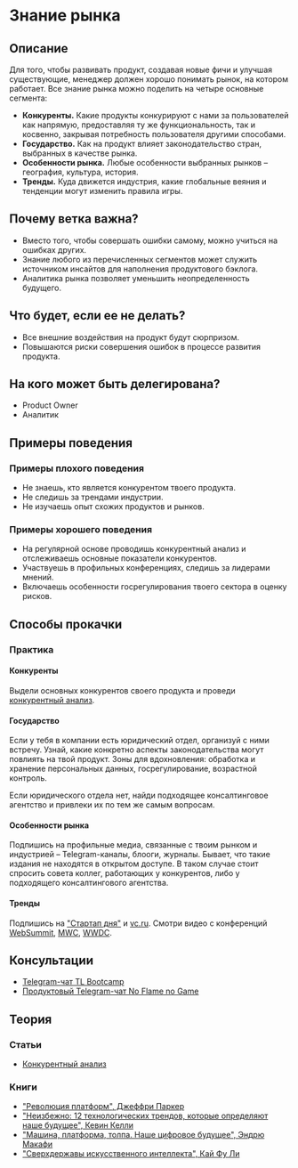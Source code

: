# Знание рынка
## Описание
Для того, чтобы развивать продукт, создавая новые фичи и улучшая существующие, менеджер должен хорошо понимать рынок, на котором работает. Все знание рынка можно поделить на четыре основные сегмента:
- **Конкуренты.** Какие продукты конкурируют с нами за пользователей как напрямую, предоставляя ту же функциональность, так и косвенно, закрывая потребность пользователя другими способами.
- **Государство.** Как на продукт влияет законодательство стран, выбранных в качестве рынка.
- **Особенности рынка.** Любые особенности выбранных рынков – география, культура, история.
- **Тренды.** Куда движется индустрия, какие глобальные веяния и тенденции могут изменить правила игры.

## Почему ветка важна?
- Вместо того, чтобы совершать ошибки самому, можно учиться на ошибках других.
- Знание любого из перечисленных сегментов может служить источником инсайтов для наполнения продуктового бэклога.
- Аналитика рынка позволяет уменьшить неопределенность будущего.

## Что будет, если ее не делать?
- Все внешние воздействия на продукт будут сюрпризом.
- Повышаются риски совершения ошибок в процессе развития продукта.

## На кого может быть делегирована?
- Product Owner
- Аналитик

## Примеры поведения
### Примеры плохого поведения
- Не знаешь, кто является конкурентом твоего продукта.
- Не следишь за трендами индустрии.
- Не изучаешь опыт схожих продуктов и рынков.

### Примеры хорошего поведения
- На регулярной основе проводишь конкурентный анализ и отслеживаешь основные показатели конкурентов.
- Участвуешь в профильных конференциях, следишь за лидерами мнений.
- Включаешь особенности госрегулирования твоего сектора в оценку рисков.

## Способы прокачки
### Практика
#### Конкуренты
Выдели основных конкурентов своего продукта и проведи [конкурентный анализ](http://powerbranding.ru/competition/analiz-konkurentov-primer/).

#### Государство
Если у тебя в компании есть юридический отдел, организуй с ними встречу. Узнай, какие конкретно аспекты законодательства могут повлиять на твой продукт. Зоны для вдохновления: обработка и хранение персональных данных, госрегулирование, возрастной контроль.

Если юридического отдела нет, найди подходящее консалтинговое агентство и привлеки их по тем же самым вопросам.

#### Особенности рынка
Подпишись на профильные медиа, связанные с твоим рынком и индустрией – Telegram-каналы, блооги, журналы. Бывает, что такие издания не находятся в открытом доступе. В таком случае стоит спросить совета коллег, работающих у конкурентов, либо у подходящего консалтингового агентства.

#### Тренды
Подпишись на ["Стартап дня"](https://startupoftheday.ru/) и [vc.ru](http://vc.ru). Смотри видео с конференций [WebSummit](https://websummit.com), [MWC](https://www.mwcbarcelona.com/), [WWDC](https://developer.apple.com/wwdc19/).

## Консультации
- [Telegram-чат TL Bootcamp](https://tlinks.run/tlbootcamp)
- [Продуктовый Telegram-чат No Flame no Game](https://t.me/joinchat/BrfI2UHjvA2HbQNSW4Irog)

## Теория
### Статьи
- [Конкурентный анализ](http://powerbranding.ru/competition/analiz-konkurentov/)

### Книги
- ["Революция платформ", Джеффри Паркер](https://www.goodreads.com/book/show/36317518)
- ["Неизбежно: 12 технологических трендов, которые определяют наше будущее", Кевин Келли](https://www.goodreads.com/book/show/35710167)
- ["Машина, платформа, толпа. Наше цифровое будущее", Эндрю Макафи](https://www.goodreads.com/book/show/42964299)
- ["Сверхдержавы искусственного интеллекта", Кай Фу Ли](https://www.mann-ivanov-ferber.ru/books/sverhderzhavy-iskusstvennogo-intellekta/)